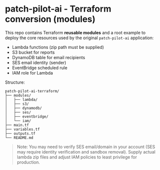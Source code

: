 # patch-pilot-ai - Terraform conversion (modules)

This repo contains Terraform **reusable modules** and a root example to deploy the core resources used by the original `patch-pilot-ai` application:
- Lambda functions (zip path must be supplied)
- S3 bucket for reports
- DynamoDB table for email recipients
- SES email identity (sender)
- EventBridge scheduled rule
- IAM role for Lambda

Structure:
```
patch-pilot-ai-terraform/
├── modules/
│   ├── lambda/
│   ├── s3/
│   ├── dynamodb/
│   ├── ses/
│   ├── eventbridge/
│   └── iam/
├── main.tf
├── variables.tf
├── outputs.tf
└── README.md
```

> Note: You may need to verify SES email/domain in your account (SES may require identity verification and sandbox removal). Supply actual lambda zip files and adjust IAM policies to least privilege for production.
